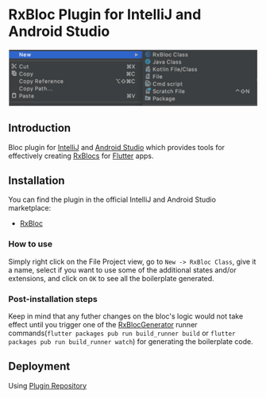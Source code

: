 # RxBloc Plugin for IntelliJ and Android Studio

![dialog](https://raw.githubusercontent.com/Prime-Holding/rx_bloc/develop/packages/rx_bloc/doc/asset/android_plugin.png)

## Introduction

Bloc plugin for [IntelliJ](https://www.jetbrains.com/idea/) and [Android Studio](https://developer.android.com/studio/) which provides tools for effectively creating [RxBlocs](https://pub.dev/packages/rx_bloc/) for [Flutter](https://flutter.dev/) apps.

## Installation

You can find the plugin in the official IntelliJ and Android Studio marketplace:

- [RxBloc](https://plugins.jetbrains.com/plugin/16165-rxbloc)

### How to use

Simply right click on the File Project view, go to `New -> RxBloc Class`, give it a name, select if you want to use some of the additional states and/or extensions, and click on `OK` to see all the boilerplate generated.


### Post-installation steps
Keep in mind that any futher changes on the bloc's logic would not take effect until you trigger one of the [RxBlocGenerator](https://pub.dev/packages/rx_bloc_generator) runner commands(`flutter packages pub run build_runner build` or `flutter packages pub run build_runner watch`) for generating the boilerplate code.

## Deployment

Using [Plugin Repository](http://www.jetbrains.org/intellij/sdk/docs/plugin_repository/index.html)
